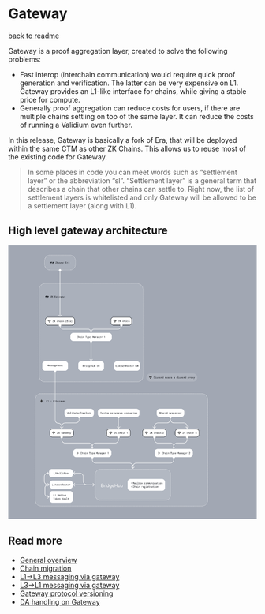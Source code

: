 # Gateway
[back to readme](../README.md)

Gateway is a proof aggregation layer, created to solve the following problems:

- Fast interop (interchain communication) would require quick proof generation and verification. The latter can be very expensive on L1. Gateway provides an L1-like interface for chains, while giving a stable price for compute.
- Generally proof aggregation can reduce costs for users, if there are multiple chains settling on top of the same layer. It can reduce the costs of running a Validium even further.

In this release, Gateway is basically a fork of Era, that will be deployed within the same CTM as other ZK Chains. This allows us to reuse most of the existing code for Gateway. 

> In some places in code you can meet words such as “settlement layer” or the abbreviation “sl”. “Settlement layer” is a general term that describes a chain that other chains can settle to. Right now, the list of settlement layers is whitelisted and only Gateway will be allowed to be a settlement layer (along with L1).
> 

## High level gateway architecture

![image.png](./img/gateway_architecture.png)

## Read more

- [General overview](overview.md)
- [Chain migration](chain_migration.md)
- [L1->L3 messaging via gateway](messaging_via_gateway.md)
- [L3->L1 messaging via gateway](nested_l3_l1_messaging.md)
- [Gateway protocol versioning](gateway_protocol_upgrades.md)
- [DA handling on Gateway](gateway_da.md)
